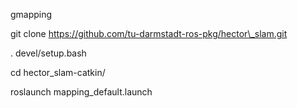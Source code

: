 gmapping

git clone https://github.com/tu-darmstadt-ros-pkg/hector\_slam.git

. devel/setup.bash

cd hector\_slam-catkin/

roslaunch mapping\_default.launch 





